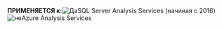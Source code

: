 **ПРИМЕНЯЕТСЯ к:**![Да](media/yes.png)SQL Server Analysis Services (начиная с 2016)![не](media/no.png)Azure Analysis Services